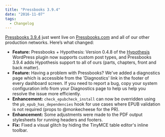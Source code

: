 ```yaml
---
title: "Pressbooks 3.9.4"
date: "2016-11-07"
tags: 
  - Changelog
---
```


[Pressbooks 3.9.4](https://github.com/pressbooks/pressbooks/releases/tag/v3.9.4) just went live on [Pressbooks.com](https://pressbooks.com) and all of our other production networks. Here’s what changed:

- **Feature:** Pressbooks + Hypothesis: Version 0.4.8 of the [Hypothesis](https://hypothes.is) WordPress plugin now supports custom post types, and Pressbooks 3.9.4 adds Hypothesis support to all of ours (parts, chapters, front and back matter).
- **Feature:** Having a problem with Pressbooks? We've added a diagnostics page which is accessible from the 'Diagnostics' link in the footer of every dashboard screen. If you need to report a bug, copy your system configuration info from your Diagnostics page to help us help you resolve the issue more efficiently.
- **Enhancement:** `check_epubcheck_install` can now be overridden using the `pb_epub_has_dependencies` hook for use cases where EPUB validation is not required (props to @monkecheese for the PR).
- **Enhancement:** Some adjustments were made to the PDF output stylesheets for running headers and footers.
- **Fix:** Fixed a visual glitch by hiding the TinyMCE table editor's inline toolbar.
